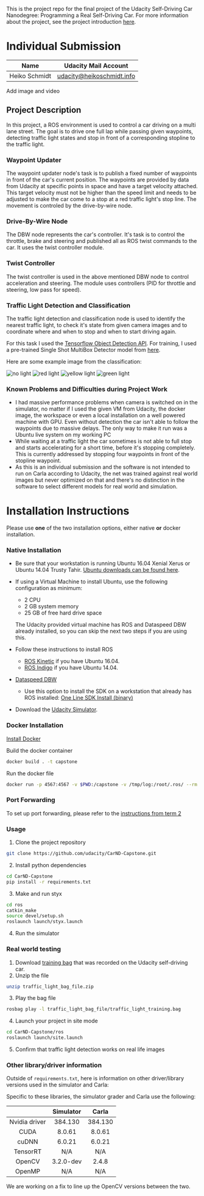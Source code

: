 This is the project repo for the final project of the Udacity Self-Driving Car Nanodegree: Programming a Real Self-Driving Car. For more information about the project, see the project introduction [here](https://classroom.udacity.com/nanodegrees/nd013/parts/6047fe34-d93c-4f50-8336-b70ef10cb4b2/modules/e1a23b06-329a-4684-a717-ad476f0d8dff/lessons/462c933d-9f24-42d3-8bdc-a08a5fc866e4/concepts/5ab4b122-83e6-436d-850f-9f4d26627fd9).

# Individual Submission

| Name | Udacity Mail Account |
|------|----------------------|
|Heiko Schmidt | udacity@heikoschmidt.info   |

<TODO> Add image and video

## Project Description

In this project, a ROS environment is used to control a car driving on a multi lane street. The goal is to drive one full lap while passing given waypoints, detecting traffic light states and stop in front of a corresponding stopline to the traffic light.

### Waypoint Updater

The waypoint updater node's task is to publish a fixed number of waypoints in front of the car's current position. The waypoints are provided by data from Udacity at specific points in space and have a target velocity attached. This target velocity must not be higher than the speed limit and needs to be adjusted to make the car come to a stop at a red traffic light's stop line. The movement is controled by the drive-by-wire node.

###  Drive-By-Wire Node

The DBW node represents the car's controller. It's task is to control the throttle, brake and steering and published all as ROS twist commands to the car. It uses the twist controller module.

### Twist Controller

The twist controller is used in the above mentioned DBW node to control acceleration and steering. The module uses controllers (PID for throttle and steering, low pass for speed).

### Traffic Light Detection and Classification

The traffic light detection and classification node is used to identify the nearest traffic light, to check it's state from given camera images and to coordinate where and when to stop and when to start driving again.

For this task I used the [Tensorflow Object Detection API](https://github.com/tensorflow/models/tree/master/research/object_detection). For training, I used a pre-trained Single Shot MultiBox Detector model from [here](https://github.com/mkoehnke/CarND-Capstone-TrafficLightDetection).

Here are some example image from the classification:

![no light](data/NoLight.png)
![red light](data/Red.png)
![yellow light](data/Yellow.png)
![green light](data/Green.png)


### Known Problems and Difficulties during Project Work

* I had massive performance problems when camera is switched on in the simulator, no matter if I used the given VM from Udacity, the docker image, the workspace or even a local installation on a well powered machine with GPU. Even without detection the car isn't able to follow the waypoints due to massive delays. The only way to make it run was a Ubuntu live system on my working PC
* While waiting at a traffic light the car sometimes is not able to full stop and starts accelerating for a short time, before it's stopping completely. This is currently addressed by stopping four waypoints in front of the stopline waypoint.
* As this is an individual submission and the software is not intended to run on Carla according to Udacity, the net was trained against real world images but never optimized on that and there's no distinction in the software to select different models for real world and simulation.


# Installation Instructions
Please use **one** of the two installation options, either native **or** docker installation.

### Native Installation

* Be sure that your workstation is running Ubuntu 16.04 Xenial Xerus or Ubuntu 14.04 Trusty Tahir. [Ubuntu downloads can be found here](https://www.ubuntu.com/download/desktop).
* If using a Virtual Machine to install Ubuntu, use the following configuration as minimum:
  * 2 CPU
  * 2 GB system memory
  * 25 GB of free hard drive space

  The Udacity provided virtual machine has ROS and Dataspeed DBW already installed, so you can skip the next two steps if you are using this.

* Follow these instructions to install ROS
  * [ROS Kinetic](http://wiki.ros.org/kinetic/Installation/Ubuntu) if you have Ubuntu 16.04.
  * [ROS Indigo](http://wiki.ros.org/indigo/Installation/Ubuntu) if you have Ubuntu 14.04.
* [Dataspeed DBW](https://bitbucket.org/DataspeedInc/dbw_mkz_ros)
  * Use this option to install the SDK on a workstation that already has ROS installed: [One Line SDK Install (binary)](https://bitbucket.org/DataspeedInc/dbw_mkz_ros/src/81e63fcc335d7b64139d7482017d6a97b405e250/ROS_SETUP.md?fileviewer=file-view-default)
* Download the [Udacity Simulator](https://github.com/udacity/CarND-Capstone/releases).

### Docker Installation
[Install Docker](https://docs.docker.com/engine/installation/)

Build the docker container
```bash
docker build . -t capstone
```

Run the docker file
```bash
docker run -p 4567:4567 -v $PWD:/capstone -v /tmp/log:/root/.ros/ --rm -it capstone
```

### Port Forwarding
To set up port forwarding, please refer to the [instructions from term 2](https://classroom.udacity.com/nanodegrees/nd013/parts/40f38239-66b6-46ec-ae68-03afd8a601c8/modules/0949fca6-b379-42af-a919-ee50aa304e6a/lessons/f758c44c-5e40-4e01-93b5-1a82aa4e044f/concepts/16cf4a78-4fc7-49e1-8621-3450ca938b77)

### Usage

1. Clone the project repository
```bash
git clone https://github.com/udacity/CarND-Capstone.git
```

2. Install python dependencies
```bash
cd CarND-Capstone
pip install -r requirements.txt
```
3. Make and run styx
```bash
cd ros
catkin_make
source devel/setup.sh
roslaunch launch/styx.launch
```
4. Run the simulator

### Real world testing
1. Download [training bag](https://s3-us-west-1.amazonaws.com/udacity-selfdrivingcar/traffic_light_bag_file.zip) that was recorded on the Udacity self-driving car.
2. Unzip the file
```bash
unzip traffic_light_bag_file.zip
```
3. Play the bag file
```bash
rosbag play -l traffic_light_bag_file/traffic_light_training.bag
```
4. Launch your project in site mode
```bash
cd CarND-Capstone/ros
roslaunch launch/site.launch
```
5. Confirm that traffic light detection works on real life images

### Other library/driver information
Outside of `requirements.txt`, here is information on other driver/library versions used in the simulator and Carla:

Specific to these libraries, the simulator grader and Carla use the following:

|        | Simulator | Carla  |
| :-----------: |:-------------:| :-----:|
| Nvidia driver | 384.130 | 384.130 |
| CUDA | 8.0.61 | 8.0.61 |
| cuDNN | 6.0.21 | 6.0.21 |
| TensorRT | N/A | N/A |
| OpenCV | 3.2.0-dev | 2.4.8 |
| OpenMP | N/A | N/A |

We are working on a fix to line up the OpenCV versions between the two.
